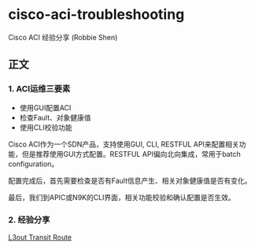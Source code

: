# cisco-aci-troubleshooting
Cisco ACI 经验分享 (Robbie Shen)

## 正文
### 1. ACI运维三要素
+ 使用GUI配置ACI   
+ 检查Fault、对象健康值
+ 使用CLI校验功能

Cisco ACI作为一个SDN产品，支持使用GUI, CLI, RESTFUL API来配置相关功能，但是推荐使用GUI方式配置。RESTFUL API偏向北向集成，常用于batch configuration。

配置完成后，首先需要检查是否有Fault信息产生、相关对象健康值是否有变化。

最后，我们到APIC或N9K的CLI界面，相关功能校验和确认配置是否生效。

### 2. 经验分享
[L3out Transit Route](https://github.com/syz2000/cisco-aci-troubleshooting/blob/master/L3out-TransitRoute.md)


